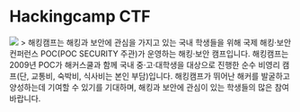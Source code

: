 # Hackingcamp CTF
<img src="https://github.com/Sd9ToU/CTFs/blob/master/Hackingcamp_CTF/logo.png">
> 해킹캠프는 해킹과 보안에 관심을 가지고 있는 국내 학생들을 위해 국제 해킹·보안 컨퍼런스 POC(POC SECURITY 주관)가 운영하는 해킹·보안 캠프입니다.
해킹캠프는 2009년 POC가 해커스쿨과 함께 국내 중·고·대학생을 대상으로 진행한 순수 비영리 캠프(단, 교통비, 숙박비, 식사비는 본인 부담)입니다.
해킹캠프가 뛰어난 해커를 발굴하고 양성하는데 기여할 수 있기를 기대하며, 해킹과 보안에 관심이 있는 학생들의 많은 참여 바랍니다.
